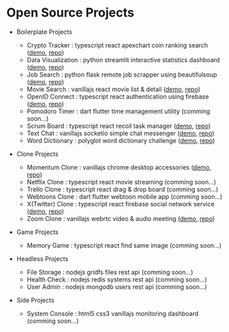 # Open Source Projects

-   Boilerplate Projects

    -   Crypto Tracker : typescript react apexchart coin ranking search ([demo](https://toweringcloud.github.io/crypto-tracker), [repo](https://github.com/toweringcloud/crypto-tracker))
    -   Data Visualization : python streamlit interactive statistics dashboard ([demo](https://olympics-participations.streamlit.app), [repo](https://github.com/toweringcloud/data-visualization))
    -   Job Search : python flask remote job scrapper using beautifulsoup ([demo](https://pys07.toweringcloud.repl.co), [repo](https://github.com/toweringcloud/job-search))
    -   Movie Search : vanillajs react movie list & detail ([demo](https://toweringcloud.github.io/movie-search), [repo](https://github.com/toweringcloud/movie-search))
    -   OpenID Connect : typescript react authentication using firebase ([demo](https://toweringcloud.github.io/openid-connect), [repo](https://github.com/toweringcloud/openid-connect))
    -   Pomodoro Timer : dart flutter time management utility (comming soon...)
    -   Scrum Board : typescript react recoil task manager ([demo](https://toweringcloud.github.io/scrum-board), [repo](https://github.com/toweringcloud/scrum-board))
    -   Text Chat : vanillajs socketio simple chat messenger ([demo](https://jpjvwc-3000.csb.app), [repo](https://github.com/toweringcloud/text-chat))
    -   Word Dictionary : polyglot word dictionary challenge ([demo](https://codesandbox.io), [repo](https://github.com/toweringcloud/word-dictionary))

-   Clone Projects

    -   Momentum Clone : vanillajs chrome desktop accessories ([demo](https://toweringcloud.github.io/momentum-clone), [repo](https://github.com/toweringcloud/momentum-clone))
    -   Netflix Clone : typescript react movie streaming (comming soon...)
    -   Trello Clone : typescript react drag & drop board (comming soon...)
    -   Webtoons Clone : dart flutter webtoon mobile app (comming soon...)
    -   X(Twitter) Clone : typescript react firebase social network service ([demo](https://nwitter-reloaded-6f54d.web.app), [repo](https://github.com/toweringcloud/twitter-clone))
    -   Zoom Clone : vanillajs webrtc video & audio meeting ([demo](https://9fnc6q-3000.csb.app), [repo](https://github.com/toweringcloud/zoom-clone))

-   Game Projects

    -   Memory Game : typescript react find same image (comming soon...)

-   Headless Projects

    -   File Storage : nodejs gridfs files rest api (comming soon...)
    -   Health Check : nodejs redis systems rest api (comming soon...)
    -   User Admin : nodejs mongodb users rest api (comming soon...)

-   Side Projects

    -   System Console : html5 css3 vanillajs monitoring dashboard (comming soon...)
